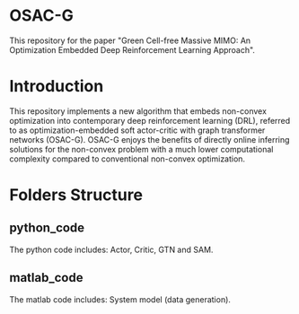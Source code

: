 # OSAC-G

This repository for the paper "Green Cell-free Massive MIMO: An Optimization Embedded Deep Reinforcement Learning Approach".

# Introduction

This repository implements a new algorithm that embeds non-convex optimization into contemporary deep reinforcement learning (DRL), referred to as optimization-embedded soft actor-critic with graph transformer networks (OSAC-G). OSAC-G enjoys the benefits of directly online inferring solutions for the non-convex problem with a much lower computational complexity compared to conventional non-convex optimization.

# Folders Structure

## python_code 

The python code includes: Actor, Critic, GTN and SAM.


## matlab_code 

The matlab code includes: System model (data generation).

